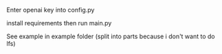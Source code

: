 Enter openai key into config.py

install requirements then run main.py

See example in example folder (split into parts because i don't want to do lfs)
